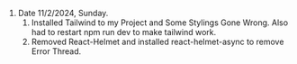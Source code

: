 1. Date 11/2/2024, Sunday.
   1. Installed Tailwind to my Project and Some Stylings Gone Wrong. Also had to restart npm run dev to make tailwind work.
   2. Removed React-Helmet and installed react-helmet-async to remove Error Thread.
